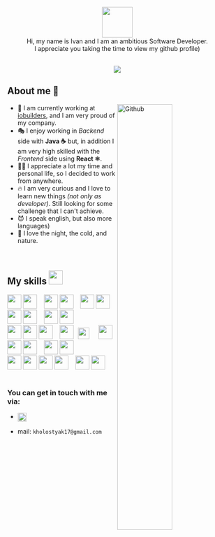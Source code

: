 

<!--
<img height = "100%" src="https://media-exp1.licdn.com/dms/image/C4D16AQG1EJk20VQ6cQ/profile-displaybackgroundimage-shrink_350_1400/0/1627837388738?e=1634774400&v=beta&t=sf6ebJzZWN1E3yVYHUwMjYYsNntTIrBvC4vAA-QcX2Q" alt="cover" />
</div> 
-->

<!--
<h1 align="center">Hola, cześć, привет)) /h1>
-->

<div size='20px' align="center">
  <br/>
    <img src = "https://new-retail.ru/upload/iblock/d57/d5711742b0ef7d9366df4cd884c99388.jpg" height = 70px>
    <div>Hi, my name is Ivan and I am an ambitious Software Developer.
    <br/>I appreciate you taking the time to view my github profile) </div>
  <br/>

![](https://komarev.com/ghpvc/?username=kholostyak17&color=brightgreen)

</div>



<h2>About me 🍃</h2>

<div>
  <img width=50% align="right" alt="Github" src="https://raw.githubusercontent.com/onimur/.github/master/.resources/git-header.svg" /> 
  <div align="left" width="50%">
    <ul>
      <li>🌆 I am currently working at <a href= https://io.builders >iobuilders</a>, and I am very proud of my company.</li>
      <li>🎭 I enjoy working in <i>Backend</i> side with <b>Java ☕</b> but, in addition I am very high skilled with the <i>Frontend</i> side using <b>React ⚛️</b>.</li>
      <li>🦸‍♂️ I appreciate a lot my time and personal life, so I decided to work from anywhere.</li>
      <li>🔥 I am very curious and I love to learn new things <i>(not only as developer)</i>. Still looking for some challenge that I can't achieve.</li>
      <li>😈 I speak english, but also more languages)</li>
      <li>🌙 I love the night, the cold, and nature.</li>
    </ul>
  </div>
</div>

<br/>

<h2> 
  My skills 
  <img src = "https://media2.giphy.com/media/QssGEmpkyEOhBCb7e1/giphy.gif?cid=ecf05e47a0n3gi1bfqntqmob8g9aid1oyj2wr3ds3mg700bl&rid=giphy.gif" width="32px" height="32px"/>
</h2> 
<div>
  <img width ='32px' src ='https://raw.githubusercontent.com/rahulbanerjee26/githubAboutMeGenerator/main/icons/reactjs.svg'> 
  <img width ='32px' src ='https://raw.githubusercontent.com/rahulbanerjee26/githubAboutMeGenerator/main/icons/redux.svg'> 
  &nbsp;&nbsp;
  <img width ='32px' src ='https://raw.githubusercontent.com/rahulbanerjee26/githubAboutMeGenerator/main/icons/typescript.svg'> 
  <img width ='32px' src ='https://raw.githubusercontent.com/rahulbanerjee26/githubAboutMeGenerator/main/icons/javascript.svg'> 
  &nbsp;&nbsp;
  <img width ='32px' src ='https://raw.githubusercontent.com/rahulbanerjee26/githubAboutMeGenerator/main/icons/html.svg'> 
  <img width ='32px' src ='https://raw.githubusercontent.com/rahulbanerjee26/githubAboutMeGenerator/main/icons/css.svg'> 
  <img width ='32px' src ='https://raw.githubusercontent.com/rahulbanerjee26/githubAboutMeGenerator/main/icons/bootstrap.svg'>
  <img width ='32px' src ='https://raw.githubusercontent.com/rahulbanerjee26/githubAboutMeGenerator/main/icons/sass.svg'> 
  &nbsp;&nbsp;
  <img width ='32px' src ='https://raw.githubusercontent.com/rahulbanerjee26/githubAboutMeGenerator/main/icons/webpack.svg'> 
  <img width ='32px' src ='https://raw.githubusercontent.com/rahulbanerjee26/githubAboutMeGenerator/main/icons/jest.svg'> 
  
  <br/>
  
  <img width ='32px' src ='https://plumbr.io/app/uploads/2019/06/java.png'>
  <img width ='32px' src ='https://raw.githubusercontent.com/rahulbanerjee26/githubAboutMeGenerator/main/icons/python.svg'> 
  <img width ='32px' src ='https://raw.githubusercontent.com/rahulbanerjee26/githubAboutMeGenerator/main/icons/nodejs.svg'> 
  &nbsp;&nbsp;
  <img width ='32px' src ='https://raw.githubusercontent.com/rahulbanerjee26/githubAboutMeGenerator/main/icons/spring.svg'>
  <img width ='26px' style="margin:0 6px;" src ='https://seeklogo.com/images/F/flask-logo-44C507ABB7-seeklogo.com.png'> 
  &nbsp;&nbsp;
  <img width ='32px' src ='https://raw.githubusercontent.com/rahulbanerjee26/githubAboutMeGenerator/main/icons/postgresql.svg'> 
  <img width ='32px' src ='https://raw.githubusercontent.com/rahulbanerjee26/githubAboutMeGenerator/main/icons/mongodb.svg'> 
  <img width ='32px' src ='https://raw.githubusercontent.com/rahulbanerjee26/githubAboutMeGenerator/main/icons/firebase.svg'> 
  &nbsp;&nbsp;
  <img width ='32px' src ='https://raw.githubusercontent.com/rahulbanerjee26/githubAboutMeGenerator/main/icons/postman.svg'> 
  <img width ='32px' src ='https://raw.githubusercontent.com/rahulbanerjee26/githubAboutMeGenerator/main/icons/docker.svg'> 
  
  <br/>
  
  <img width ='32px' src ='https://raw.githubusercontent.com/rahulbanerjee26/githubAboutMeGenerator/main/icons/bash.svg'> 
  <img width ='32px' src ='https://raw.githubusercontent.com/rahulbanerjee26/githubAboutMeGenerator/main/icons/git.svg'> 
  <img width ='32px' src ='https://upload.wikimedia.org/wikipedia/commons/9/91/Octicons-mark-github.svg'>
  <img width ='32px' src ='https://cdn.worldvectorlogo.com/logos/gitlab.svg'>
  &nbsp;&nbsp;
  <img width ='32px' src ='https://www.svgrepo.com/show/327408/logo-vercel.svg'> 
  <img width ='32px' src ='https://raw.githubusercontent.com/rahulbanerjee26/githubAboutMeGenerator/main/icons/heroku.svg'>
</div>

<!--
<h2>My activity <img width ='25px' src ='https://media1.giphy.com/media/JZ40cnfnN11KycrvMF/giphy.gif?cid=ecf05e47a0n3gi1bfqntqmob8g9aid1oyj2wr3ds3mg700bl&rid=giphy.gif'></h2>

![Metrics](https://metrics.lecoq.io/kholostyak17?template=classic&base.header=0&base.activity=0&base.community=0&base.repositories=0&base.metadata=0&isocalendar=1&isocalendar.duration=half-year&config.timezone=Europe%2FMadrid)
-->

<br/>

<h3>You can get in touch with me via: </h3>

- <a href = 'https://www.linkedin.com/in/ivan-jaen-trujillo' target="_blank"> <img height = '20px' align= 'center' src="https://upload.wikimedia.org/wikipedia/commons/0/01/LinkedIn_Logo.svg"/></a>

- mail: `kholostyak17@gmail.com`


<!--
**kholostyak17/kholostyak17** is a ✨ _special_ ✨ repository because its `README.md` (this file) appears on your GitHub profile.

Here are some ideas to get you started:

- 🔭 I’m currently working on ...
- 🌱 I’m currently learning ...
- 👯 I’m looking to collaborate on ...
- 🤔 I’m looking for help with ...
- 💬 Ask me about ...
- 📫 How to reach me: ...
- 😄 Pronouns: ...
- ⚡ Fun fact: ...
-->
